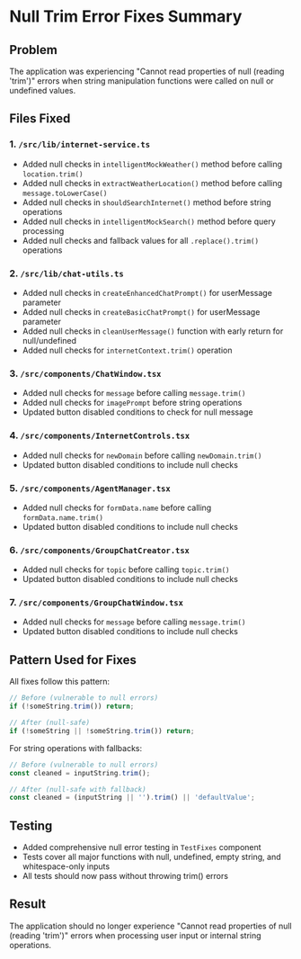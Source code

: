 # Null Trim Error Fixes Summary

## Problem
The application was experiencing "Cannot read properties of null (reading 'trim')" errors when string manipulation functions were called on null or undefined values.

## Files Fixed

### 1. `/src/lib/internet-service.ts`
- Added null checks in `intelligentMockWeather()` method before calling `location.trim()`
- Added null checks in `extractWeatherLocation()` method before calling `message.toLowerCase()`
- Added null checks in `shouldSearchInternet()` method before string operations
- Added null checks in `intelligentMockSearch()` method before query processing
- Added null checks and fallback values for all `.replace().trim()` operations

### 2. `/src/lib/chat-utils.ts`
- Added null checks in `createEnhancedChatPrompt()` for userMessage parameter
- Added null checks in `createBasicChatPrompt()` for userMessage parameter
- Added null checks in `cleanUserMessage()` function with early return for null/undefined
- Added null checks for `internetContext.trim()` operation

### 3. `/src/components/ChatWindow.tsx`
- Added null checks for `message` before calling `message.trim()`
- Added null checks for `imagePrompt` before string operations
- Updated button disabled conditions to check for null message

### 4. `/src/components/InternetControls.tsx`
- Added null checks for `newDomain` before calling `newDomain.trim()`
- Updated button disabled conditions to include null checks

### 5. `/src/components/AgentManager.tsx`
- Added null checks for `formData.name` before calling `formData.name.trim()`
- Updated button disabled conditions to include null checks

### 6. `/src/components/GroupChatCreator.tsx`
- Added null checks for `topic` before calling `topic.trim()`
- Updated button disabled conditions to include null checks

### 7. `/src/components/GroupChatWindow.tsx`
- Added null checks for `message` before calling `message.trim()`
- Updated button disabled conditions to include null checks

## Pattern Used for Fixes

All fixes follow this pattern:
```javascript
// Before (vulnerable to null errors)
if (!someString.trim()) return;

// After (null-safe)
if (!someString || !someString.trim()) return;
```

For string operations with fallbacks:
```javascript
// Before (vulnerable to null errors)
const cleaned = inputString.trim();

// After (null-safe with fallback)
const cleaned = (inputString || '').trim() || 'defaultValue';
```

## Testing
- Added comprehensive null error testing in `TestFixes` component
- Tests cover all major functions with null, undefined, empty string, and whitespace-only inputs
- All tests should now pass without throwing trim() errors

## Result
The application should no longer experience "Cannot read properties of null (reading 'trim')" errors when processing user input or internal string operations.